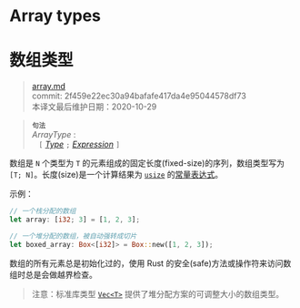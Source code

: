 # Array types
# 数组类型

>[array.md](https://github.com/rust-lang/reference/blob/master/src/types/array.md)\
>commit: 2f459e22ec30a94bafafe417da4e95044578df73 \
>本译文最后维护日期：2020-10-29

> **<sup>句法</sup>**\
> _ArrayType_ :\
> &nbsp;&nbsp; `[` [_Type_] `;` [_Expression_] `]`

数组是 `N` 个类型为 `T` 的元素组成的固定长度(fixed-size)的序列，数组类型写为 `[T; N]`。长度(size)是一个计算结果为 [`usize`] 的[常量表达式][constant expression]。

示例：

```rust
// 一个栈分配的数组
let array: [i32; 3] = [1, 2, 3];

// 一个堆分配的数组，被自动强转成切片
let boxed_array: Box<[i32]> = Box::new([1, 2, 3]);
```

数组的所有元素总是初始化过的，使用 Rust 的安全(safe)方法或操作符来访问数组时总是会做越界检查。

> 注意：标准库类型 [`Vec<T>`] 提供了堆分配方案的可调整大小的数组类型。
> 
[_Expression_]: ../expressions.md
[_Type_]: ../types.md#type-expressions
[`Vec<T>`]: ../../std/vec/struct.Vec.html
[`usize`]: numeric.md#machine-dependent-integer-types
[constant expression]: ../const_eval.md#constant-expressions

<!-- 2020-10-25 -->
<!-- checked -->
